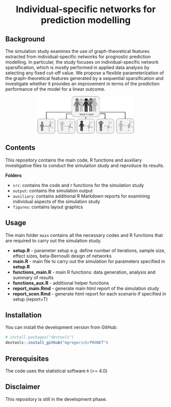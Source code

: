 
<h1 align="center"> Individual-specific networks for prediction modelling </h1>

## Background

The simulation study examines the use of graph-theoretical features
extracted from individual-specific networks for prognostic prediction
modelling. In particular, the study focuses on individual-specific
network sparsification, which is mostly performed in applied data
analysis by selecting any fixed cut-off value. We propose a flexible
parameterization of the graph-theoretical features generated by a
sequential sparsification and investigate whether it provides an
improvement in terms of the prediction performance of the model for a linear outcome.


<p align="center">
    <img src="./figures/ISN.png" style="width:60%" />
</p>


## Contents

This repository contains the main code, R functions and auxiliary
investigative files to conduct the simulation study and reproduce its
results.

**Folders**

- `src`: contains the code and r functions for the simulation study
- `output`: contains the simulation output 
- `auxiliary`: contains additional R Markdown reports for examining individual aspects of the simulation study
- `figures`: contains layout graphics

## Usage

The main folder `main` contains all the necessary codes and R functions that are required to carry out the simulation study.

- **setup.R** - parameter setup e.g. define number of iterations, sample size, effect sizes, beta-Bernoulli design of networks
- **main.R** - main file to carry out the simulation for parameters specified in **setup.R**
- **functions_main.R** - main R functions: data generation, analysis and summary of results
- **functions_aux.R** - additional helper functions
- **report_main.Rmd** - generate main html report of the simulation study
- **report_scen.Rmd** - generate html report for each scenario if specified in setup (report=T)

## Installation

You can install the development version from GitHub:

``` r
# install.packages("devtools")
devtools::install_github("mgregorich/PRONET")
```

## Prerequisites

The code uses the statistical software `R` (>= 4.0)

## Disclaimer

This repository is still in the development phase.
